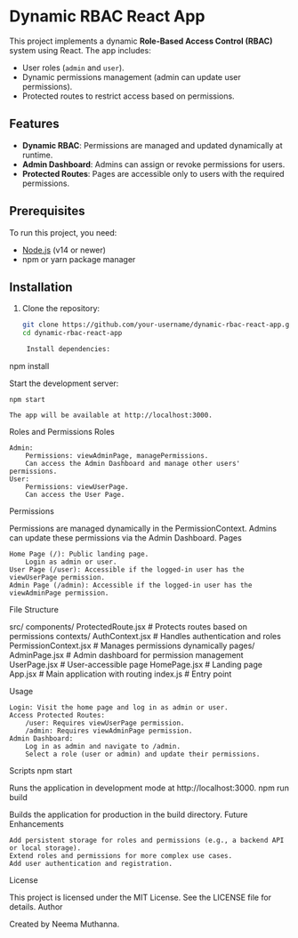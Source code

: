 # Dynamic RBAC React App

This project implements a dynamic **Role-Based Access Control (RBAC)** system using React. The app includes:
- User roles (`admin` and `user`).
- Dynamic permissions management (admin can update user permissions).
- Protected routes to restrict access based on permissions.

## Features
- **Dynamic RBAC**: Permissions are managed and updated dynamically at runtime.
- **Admin Dashboard**: Admins can assign or revoke permissions for users.
- **Protected Routes**: Pages are accessible only to users with the required permissions.

## Prerequisites
To run this project, you need:
- [Node.js](https://nodejs.org/) (v14 or newer)
- npm or yarn package manager

## Installation

1. Clone the repository:
   ```bash
   git clone https://github.com/your-username/dynamic-rbac-react-app.git
   cd dynamic-rbac-react-app

    Install dependencies:

npm install

Start the development server:

    npm start

    The app will be available at http://localhost:3000.

Roles and Permissions
Roles

    Admin:
        Permissions: viewAdminPage, managePermissions.
        Can access the Admin Dashboard and manage other users' permissions.
    User:
        Permissions: viewUserPage.
        Can access the User Page.

Permissions

Permissions are managed dynamically in the PermissionContext. Admins can update these permissions via the Admin Dashboard.
Pages

    Home Page (/): Public landing page.
        Login as admin or user.
    User Page (/user): Accessible if the logged-in user has the viewUserPage permission.
    Admin Page (/admin): Accessible if the logged-in user has the viewAdminPage permission.

File Structure

src/
  components/
    ProtectedRoute.jsx      # Protects routes based on permissions
  contexts/
    AuthContext.jsx         # Handles authentication and roles
    PermissionContext.jsx   # Manages permissions dynamically
  pages/
    AdminPage.jsx           # Admin dashboard for permission management
    UserPage.jsx            # User-accessible page
    HomePage.jsx            # Landing page
  App.jsx                   # Main application with routing
  index.js                  # Entry point

Usage

    Login: Visit the home page and log in as admin or user.
    Access Protected Routes:
        /user: Requires viewUserPage permission.
        /admin: Requires viewAdminPage permission.
    Admin Dashboard:
        Log in as admin and navigate to /admin.
        Select a role (user or admin) and update their permissions.

Scripts
npm start

Runs the application in development mode at http://localhost:3000.
npm run build

Builds the application for production in the build directory.
Future Enhancements

    Add persistent storage for roles and permissions (e.g., a backend API or local storage).
    Extend roles and permissions for more complex use cases.
    Add user authentication and registration.

License

This project is licensed under the MIT License. See the LICENSE file for details.
Author

Created by Neema Muthanna.
